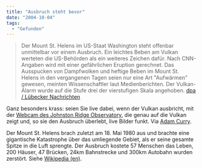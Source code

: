 ```yaml
---
title: "Ausbruch steht bevor"
date: "2004-10-04"
tags:
  - "Gefunden"
---
```


> Der Mount St. Helens im US-Staat Washington steht offenbar unmittelbar vor einem Ausbruch. Ein leichtes Beben am Vulkan werteten die US-Behörden als ein weiteres Zeichen dafür. Nach CNN- Angaben wird mit einer gefährlichen Eruption gerechnet. Das Ausspucken von Dampfwolken und heftige Beben im Mount St. Helens in den vergangenen Tagen seien nur eine Art "Aufwärmen" gewesen, meinten Wissenschaftler laut Medienberichten. Der Vulkan-Alarm wurde auf die Stufe drei der vierstufigen Skala angehoben.
> [dpa / Lübecker Nachrichten](http://www.ln-online.de/news/archiv/?id=1503226)

Ganz besonders krass: seien Sie live dabei, wenn der Vulkan ausbricht, mit der [Webcam des Johnston Ridge Observatory](http://www.fs.fed.us/gpnf/volcanocams/msh//img/webpropaganda/mshvolcanocam.jpg), die genau auf die Vulkan zeigt und, so sie den Ausbruch überlebt, live Bilder funkt. Via [Adam Curry](http://www.blognewsnetwork.com/members/0000001/2004/09/30.html#a6689).

Der Mount St. Helens brach zuletzt am 18. Mai 1980 aus und brachte eine gigantische Katastrophe über das umliegende Gebiet, als er seine gesamte Spitze in die Luft sprengte. Der Ausbruch kostete 57 Menschen das Leben, 200 Häuser, 47 Brücken, 24km Bahnstrecke und 300km Autobahn wurden zerstört. Siehe [Wikipedia (en)](http://en.wikipedia.org/wiki/Mount_St._Helens).

